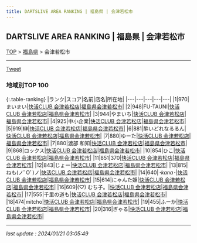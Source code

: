 ```yaml
---
title: DARTSLIVE AREA RANKING | 福島県 | 会津若松市
---
```

## DARTSLIVE AREA RANKING | 福島県 | 会津若松市

[TOP](/darts/rank/) > [福島県](/darts/rank/福島県/) > 会津若松市

___

<a href="https://twitter.com/share?ref_src=twsrc%5Etfw" data-text="DARTSLIVE AREA RANKING | 福島県会津若松市" class="twitter-share-button" data-via="DARTSLIVE" data-hashtags="DARTSLIVE" data-related="DARTSLIVE" data-show-count="false">Tweet</a>

### 地域別TOP 100

{:.table-ranking}
|ランク|スコア|名前|店名|所在地|
|---|---|---|---|---|
|1|970|まいまい|<a href="https://search.dartslive.com/jp/shop/1c370e2016e905b358d385ea46352d8f">快活CLUB 会津若松店</a>|<a href="/darts/rank/福島県/会津若松市">福島県会津若松市</a>|
|2|948|FU-TAUNI|<a href="https://search.dartslive.com/jp/shop/1c370e2016e905b358d385ea46352d8f">快活CLUB 会津若松店</a>|<a href="/darts/rank/福島県/会津若松市">福島県会津若松市</a>|
|3|944|やまいち|<a href="https://search.dartslive.com/jp/shop/1c370e2016e905b358d385ea46352d8f">快活CLUB 会津若松店</a>|<a href="/darts/rank/福島県/会津若松市">福島県会津若松市</a>|
|4|925|中小企業|<a href="https://search.dartslive.com/jp/shop/1c370e2016e905b358d385ea46352d8f">快活CLUB 会津若松店</a>|<a href="/darts/rank/福島県/会津若松市">福島県会津若松市</a>|
|5|919|榊|<a href="https://search.dartslive.com/jp/shop/1c370e2016e905b358d385ea46352d8f">快活CLUB 会津若松店</a>|<a href="/darts/rank/福島県/会津若松市">福島県会津若松市</a>|
|6|881|酔いどれなるるん|<a href="https://search.dartslive.com/jp/shop/1c370e2016e905b358d385ea46352d8f">快活CLUB 会津若松店</a>|<a href="/darts/rank/福島県/会津若松市">福島県会津若松市</a>|
|7|880|ゆーた|<a href="https://search.dartslive.com/jp/shop/1c370e2016e905b358d385ea46352d8f">快活CLUB 会津若松店</a>|<a href="/darts/rank/福島県/会津若松市">福島県会津若松市</a>|
|7|880|渡部 和知|<a href="https://search.dartslive.com/jp/shop/1c370e2016e905b358d385ea46352d8f">快活CLUB 会津若松店</a>|<a href="/darts/rank/福島県/会津若松市">福島県会津若松市</a>|
|9|868|ロックス|<a href="https://search.dartslive.com/jp/shop/1c370e2016e905b358d385ea46352d8f">快活CLUB 会津若松店</a>|<a href="/darts/rank/福島県/会津若松市">福島県会津若松市</a>|
|10|854|ひこ|<a href="https://search.dartslive.com/jp/shop/1c370e2016e905b358d385ea46352d8f">快活CLUB 会津若松店</a>|<a href="/darts/rank/福島県/会津若松市">福島県会津若松市</a>|
|11|851|370|<a href="https://search.dartslive.com/jp/shop/1c370e2016e905b358d385ea46352d8f">快活CLUB 会津若松店</a>|<a href="/darts/rank/福島県/会津若松市">福島県会津若松市</a>|
|12|843|じょー|<a href="https://search.dartslive.com/jp/shop/1c370e2016e905b358d385ea46352d8f">快活CLUB 会津若松店</a>|<a href="/darts/rank/福島県/会津若松市">福島県会津若松市</a>|
|13|815|ねも(ノﾟOﾟ)ノ|<a href="https://search.dartslive.com/jp/shop/1c370e2016e905b358d385ea46352d8f">快活CLUB 会津若松店</a>|<a href="/darts/rank/福島県/会津若松市">福島県会津若松市</a>|
|14|640|*･kana･*|<a href="https://search.dartslive.com/jp/shop/1c370e2016e905b358d385ea46352d8f">快活CLUB 会津若松店</a>|<a href="/darts/rank/福島県/会津若松市">福島県会津若松市</a>|
|15|614|にゃんた姫|<a href="https://search.dartslive.com/jp/shop/1c370e2016e905b358d385ea46352d8f">快活CLUB 会津若松店</a>|<a href="/darts/rank/福島県/会津若松市">福島県会津若松市</a>|
|16|609|(♡) むち子。|<a href="https://search.dartslive.com/jp/shop/1c370e2016e905b358d385ea46352d8f">快活CLUB 会津若松店</a>|<a href="/darts/rank/福島県/会津若松市">福島県会津若松市</a>|
|17|555|千里の道も|<a href="https://search.dartslive.com/jp/shop/1c370e2016e905b358d385ea46352d8f">快活CLUB 会津若松店</a>|<a href="/darts/rank/福島県/会津若松市">福島県会津若松市</a>|
|18|474|mitcho|<a href="https://search.dartslive.com/jp/shop/1c370e2016e905b358d385ea46352d8f">快活CLUB 会津若松店</a>|<a href="/darts/rank/福島県/会津若松市">福島県会津若松市</a>|
|19|455|ふーか|<a href="https://search.dartslive.com/jp/shop/1c370e2016e905b358d385ea46352d8f">快活CLUB 会津若松店</a>|<a href="/darts/rank/福島県/会津若松市">福島県会津若松市</a>|
|20|316|ぎゃる|<a href="https://search.dartslive.com/jp/shop/1c370e2016e905b358d385ea46352d8f">快活CLUB 会津若松店</a>|<a href="/darts/rank/福島県/会津若松市">福島県会津若松市</a>|



___

_last update : 2024/01/21 03:05:49_


<script src="https://cdnjs.cloudflare.com/ajax/libs/jquery/3.6.1/jquery.min.js" integrity="sha512-aVKKRRi/Q/YV+4mjoKBsE4x3H+BkegoM/em46NNlCqNTmUYADjBbeNefNxYV7giUp0VxICtqdrbqU7iVaeZNXA==" crossorigin="anonymous" referrerpolicy="no-referrer"></script>
<script src="https://cdnjs.cloudflare.com/ajax/libs/jquery.tablesorter/2.31.3/js/jquery.tablesorter.min.js" integrity="sha512-qzgd5cYSZcosqpzpn7zF2ZId8f/8CHmFKZ8j7mU4OUXTNRd5g+ZHBPsgKEwoqxCtdQvExE5LprwwPAgoicguNg==" crossorigin="anonymous" referrerpolicy="no-referrer"></script>
<link rel="stylesheet" href="https://cdnjs.cloudflare.com/ajax/libs/jquery.tablesorter/2.31.3/css/theme.default.min.css" integrity="sha512-wghhOJkjQX0Lh3NSWvNKeZ0ZpNn+SPVXX1Qyc9OCaogADktxrBiBdKGDoqVUOyhStvMBmJQ8ZdMHiR3wuEq8+w==" crossorigin="anonymous" referrerpolicy="no-referrer" />
<script>
$(function() {
    $(".table-ranking").tablesorter({sortList:[[0, 0]]});
});
</script>

<script async src="https://platform.twitter.com/widgets.js" charset="utf-8"></script>